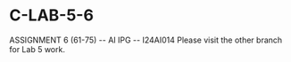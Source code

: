 # C-LAB-5-6
ASSIGNMENT 6 (61-75) -- AI IPG -- I24AI014
Please visit the other branch for Lab 5 work.
